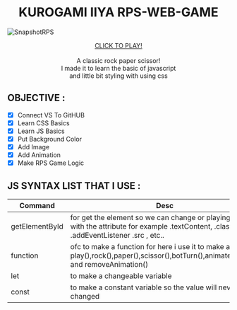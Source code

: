 <h1 align="center"> KUROGAMI IIYA RPS-WEB-GAME </h1>



![SnapshotRPS](https://github.com/Kurogamiiiya/RPS-Web-Game/assets/81800022/77b6fe13-7a87-4259-ae0a-da51232c79c4)


<p align="center">
  <a href="https://kurogamiiiya-rps-web-game.netlify.app/" margin="50px 50px 50px" >  CLICK TO PLAY!  </a> <br><br>
  A classic rock paper scissor! <br>
  I made it to learn the basic of javascript <br>
  and little bit styling with using css
</p>

## OBJECTIVE :

- [x] Connect VS To GitHUB
- [x] Learn CSS Basics
- [x] Learn JS Basics
- [x] Put Background Color
- [x] Add Image
- [x] Add Animation
- [x] Make RPS Game Logic

## JS SYNTAX LIST THAT I USE :

| Command | Desc |
|  ---  |  ---  |
|  getElementById |  for get the element so we can change or playing around with the attribute for example .textContent, .classList .addEventListener .src , etc.. |
|  function  |  ofc to make a function for here i use it to make a play(),rock(),paper(),scissor(),botTurn(),animateResult(), and removeAnimation() |
|  let |  to make a changeable variable |
|  const  |  to make a constant variable so the value will never changed  |
